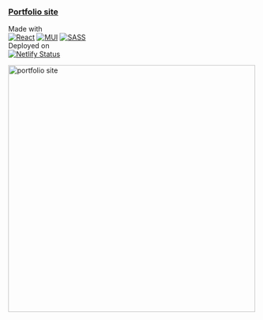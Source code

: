 ### [Portfolio site](https://attila-huszar.netlify.app/)

Made with  
[![React](https://img.shields.io/badge/REACT-%234a4a4a.svg?logo=react&logoColor=%2361DAFB&style=flat)](https://reactjs.org/) [![MUI](https://img.shields.io/badge/MUI-%230081CB.svg?logo=mui&logoColor=white&style=flat)](https://mui.com/) [![SASS](https://img.shields.io/badge/SASS-hotpink.svg?logo=SASS&logoColor=white&style=flat)](https://sass-lang.com/)  
Deployed on  
[![Netlify Status](https://api.netlify.com/api/v1/badges/e9348356-4134-4652-b33b-62a8074b686e/deploy-status)](https://app.netlify.com/sites/attila-huszar/deploys)

[<img src="https://cinkes.s3.eu-north-1.amazonaws.com/portfolio/portfolio.jpg" alt="portfolio site" width="500">](https://attila-huszar.netlify.app/)
